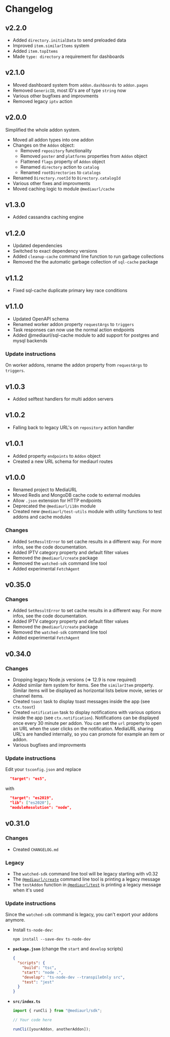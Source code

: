 # Changelog

## v2.2.0

- Added `directory.initialData` to send preloaded data
- Improved `item.similarItems` system
- Added `item.topItems`
- Made `type: directory` a requirement for dashboards

## v2.1.0

- Moved dashboard system from `addon.dashboards` to `addon.pages`
- Removed `GenericID`, most ID's are of type `string` now
- Various other bugfixes and improvments
- Removed legacy `iptv` action

## v2.0.0

Simplified the whole addon system.

- Moved all addon types into one addon
- Changes on the `Addon` object:
  - Removed `repository` functionality
  - Removed `poster` and `platforms` properties from `Addon` object
  - Flattened `flags` property of `Addon` object
  - Renamed `directory` action to `catalog`
  - Renamed `rootDirectories` to `catalogs`
- Renamed `Directory.rootId` to `Directory.catalogId`
- Various other fixes and improvments
- Moved caching logic to module `@mediaurl/cache`

## v1.3.0

- Added cassandra caching engine

## v1.2.0

- Updated dependencies
- Switched to exact dependency versions
- Added `cleanup-cache` command line function to run garbage collections
- Removed the the automatic garbage collection of `sql-cache` package

## v1.1.2

- Fixed sql-cache duplicate primary key race conditions

## v1.1.0

- Updated OpenAPI schema
- Renamed worker addon property `requestArgs` to `triggers`
- Task responses can now use the normal action endpoints
- Added @mediaurl/sql-cache module to add support for postgres and mysql backends

### Update instructions

On worker addons, rename the addon property from `requestArgs` to `triggers`.

## v1.0.3

- Added selftest handlers for multi addon servers

## v1.0.2

- Falling back to legacy URL's on `repository` action handler

## v1.0.1

- Added property `endpoints` to `Addon` object
- Created a new URL schema for mediaurl routes

## v1.0.0

- Renamed project to MediaURL
- Moved Redis and MongoDB cache code to external modules
- Allow `.json` extension for HTTP endpoints
- Deprecated the `@mediaurl/i18n` module
- Created new `@mediaurl/test-utils` module with utility functions to test addons and cache modules

### Changes

- Added `SetResultError` to set cache results in a different way. For more infos, see the code documentation.
- Added IPTV category property and default filter values
- Removed the `@mediaurl/create` package
- Removed the `watched-sdk` command line tool
- Added experimental `FetchAgent`

## v0.35.0

### Changes

- Added `SetResultError` to set cache results in a different way. For more infos, see the code documentation.
- Added IPTV category property and default filter values
- Removed the `@mediaurl/create` package
- Removed the `watched-sdk` command line tool
- Added experimental `FetchAgent`

## v0.34.0

### Changes

- Dropping legacy Node.js versions (=> 12.9 is now required)
- Added similar item system for items. See the `similarItem` property. Similar items will be displayed as horizontal lists below movie, series or channel items.
- Created `toast` task to display toast messages inside the app (see `ctx.toast`)
- Created `notification` task to display notifications with various options inside the app (see `ctx.notification`). Notifications can be displayed once every 30 minute per addon. You can set the `url` property to open an URL when the user clicks on the notification. MediaURL sharing URL's are handled internally, so you can promote for example an item or addon.
- Various bugfixes and improvments

### Update instructions

Edit your `tsconfig.json` and replace

```json
  "target": "es5",
```

with

```json
  "target": "es2019",
  "lib": ["es2020"],
  "moduleResolution": "node",
```

## v0.31.0

### Changes

- Created `CHANGELOG.md`

### Legacy

- The `watched-sdk` command line tool will be legacy starting with v0.32
- The [`@mediaurl/create`](packages/create) command line tool is printing a legacy message
- The `testAddon` function in [`@mediaurl/test`](packages/test) is printing a legacy message when it's used

### Update instructions

Since the `watched-sdk` command is legacy, you can't export your addons anymore.

- Install `ts-node-dev`:

  ```shell
  npm install --save-dev ts-node-dev
  ```

- **`package.json`** (change the `start` and `develop` scripts)

  ```json
  {
    "scripts": {
      "build": "tsc",
      "start": "node .",
      "develop": "ts-node-dev --transpileOnly src",
      "test": "jest"
    }
  }
  ```

- **`src/index.ts`**

  ```ts
  import { runCli } from "@mediaurl/sdk";

  // Your code here

  runCli([yourAddon, anotherAddon]);
  ```
